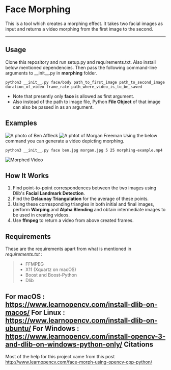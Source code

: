 Face Morphing
===================


This is a tool which creates a morphing effect. It takes two facial images as input and returns a video morphing from the first image to the second.

----------

Usage
-------------
Clone this repository and run setup.py and requirements.txt. Also install below mentioned dependencies. Then pass the following command-line arguments to \_\_init\_\_.py in **morphing** folder.
```
python3 __init__.py face/body path_to_first_image path_to_second_image duration_of_video frame_rate path_where_video_is_to_be_saved
```
- Note that presently only **face** is allowed as first argument.
- Also instead of the path to image file, Python **File Object** of that image can also be passed in as an argument.

Examples
-------------
![A photo of Ben Affleck](https://raw.githubusercontent.com/KubricIO/face-morphing/master/demos/ben.jpg)
![A phtot of Morgan Freeman](https://raw.githubusercontent.com/KubricIO/face-morphing/master/demos/morgan.jpg)
Using the below command you can generate a video depicting morphing.
```
python3 __init__.py face ben.jpg morgan.jpg 5 25 morphing-example.mp4
```
![Morphed Video](https://raw.githubusercontent.com/KubricIO/face-morphing/master/demos/morphing-example.gif)

How It Works
-------------
1. Find point-to-point correspondences between the two images using Dlib's **Facial Landmark Detection**.
2. Find the **Delaunay Triangulation** for the average of these points.
3. Using these corresponding triangles in both initial and final images, perform **Warping** and **Alpha Blending** and obtain intermediate images to be used in creating videos.
4. Use **ffmpeg** to return a video from above created frames.

Requirements
-------------
These are the requirements apart from what is mentioned in *requirements.txt* :

>- FFMPEG
>- X11 (Xquartz on macOS)
>- Boost and Boost-Python
>- Dlib

For macOS : https://www.learnopencv.com/install-dlib-on-macos/
For Linux : https://www.learnopencv.com/install-dlib-on-ubuntu/
For Windows : https://www.learnopencv.com/install-opencv-3-and-dlib-on-windows-python-only/
Citations
-------------
Most of the help for this project came from this post http://www.learnopencv.com/face-morph-using-opencv-cpp-python/
